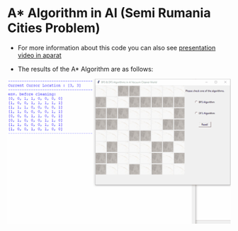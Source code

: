 # A* Algorithm in AI (Semi Rumania Cities Problem)

- For more information about this code you can also see  [presentation video in aparat ](https://www.aparat.com/v/MXzSq)


- The results of the A* Algorithm are as follows:

![](https://github.com/gholinejad/BFS-DFS-Vacuum-Cleaner-AI/blob/master/Results/DFS%20in%20AI%20Vacuum%20Cleaner%20World.gif)


